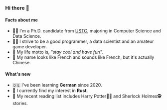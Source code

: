 ### Hi there 👋

#### Facts about me
- 👩‍🎓 I'm a Ph.D. candidate from [USTC](http://ustc.edu.cn), majoring in Computer Science and Data Science.
- 👩‍💻 I strive to be a good programmer, a data scientist and an amateur game developer.
- 🥸 My life motto is, _"stay cool and have fun"_.
- 🦆 My name looks like French and sounds like French, but it's actually Chinese.

#### What's new
- 🇩🇪 I've been learning **German** since 2020.
- 🤔 I currently find my interest in **Rust**.
- 📖 My recent reading list includes Harry Potter🧙‍♀️ and Sherlock Holmes🕵️ stories.
<!-- 
### Research interests
My research interests include data mining, graph representation and business intelligence. You can check out my recent paper here:

- **Le Dai**, Yu Yin, Chuan Qin, Tong Xu, Xiangnan He, Enhong Chen, and Hui Xiong. [Enterprise Cooperation and Competition Analysis with a Sign-Oriented Preference Network](https://dl.acm.org/doi/abs/10.1145/3394486.3403120). KDD'20, San Diego, California, USA. (Research Track)

### Side projects in progress
- 💰 Wishlist tracking
- 🎸 Fretboard display
- 🎮 Puzzle and adventure game
 -->
